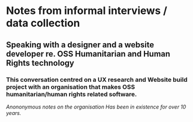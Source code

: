 # Notes from informal interviews / data collection

## Speaking with a designer and a website developer re. OSS Humanitarian and Human Rights technology

### This conversation centred on a UX research and Website build project with an organisation that makes OSS humanitarian/human rights related software. 



*Anononymous notes on the organisation Has been in existence for over 10 years.*

